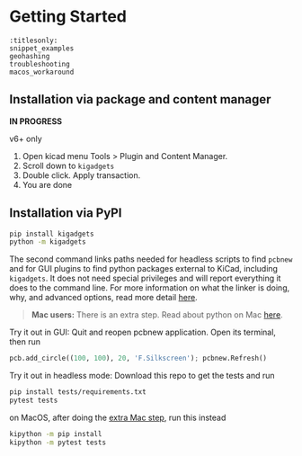 # Getting Started

```{toctree}
:titlesonly:
snippet_examples
geohashing
troubleshooting
macos_workaround
```

## Installation via package and content manager
**IN PROGRESS**

v6+ only

1. Open kicad menu Tools > Plugin and Content Manager.
2. Scroll down to `kigadgets`
3. Double click. Apply transaction.
4. You are done

## Installation via PyPI
```bash
pip install kigadgets
python -m kigadgets
```
The second command links paths needed for headless scripts to find `pcbnew` and for GUI plugins to find python packages external to KiCad, including `kigadgets`. It does not need special privileges and will report everything it does to the command line.
For more information on what the linker is doing, why, and advanced options, read more detail [here](../design/linker_underthehood).

> **Mac users:** There is an extra step. Read about python on Mac [here](./macos_workaround).

Try it out in GUI: Quit and reopen pcbnew application. Open its terminal, then run
```python
pcb.add_circle((100, 100), 20, 'F.Silkscreen'); pcbnew.Refresh()
```

Try it out in headless mode: Download this repo to get the tests and run
```bash
pip install tests/requirements.txt
pytest tests
```
on MacOS, after doing the [extra Mac step](./macos_workaround), run this instead
```bash
kipython -m pip install
kipython -m pytest tests
```
